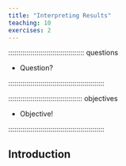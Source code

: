 ```yaml
---
title: "Interpreting Results"
teaching: 10
exercises: 2
---
```


:::::::::::::::::::::::::::::::::::::: questions 

- Question?

::::::::::::::::::::::::::::::::::::::::::::::::

::::::::::::::::::::::::::::::::::::: objectives

- Objective!

::::::::::::::::::::::::::::::::::::::::::::::::

## Introduction

